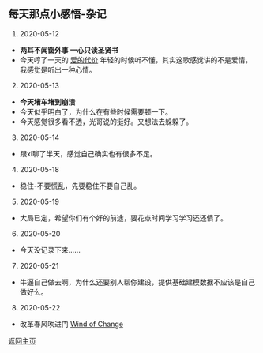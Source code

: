 ## 每天那点小感悟-杂记

1. 2020-05-12
- **两耳不闻窗外事 一心只读圣贤书**
- 今天哼了一天的 [爱的代价](https://music.163.com/song?id=108299&userid=92620763) 年轻的时候听不懂，其实这歌感觉讲的不是爱情，我感觉是听出一种心情。
  
2. 2020-05-13
- **今天堵车堵到崩溃**
- 今天似乎明白了，为什么在有些时候需要顿一下。
- 今天感觉很多看不透，光哥说的挺好。又想法去躲躲了。

3. 2020-05-14
- 跟xl聊了半天，感觉自己确实也有很多不足。

4. 2020-05-18
- 稳住-不要慌乱，先要稳住不要自己乱。

5. 2020-05-19
- 大局已定，希望你们有个好的前途，要花点时间学习学习还还债了。

6. 2020-05-20
- 今天没记录下来......

7. 2020-05-21
- 牛逼自己做去啊，为什么还要别人帮你建设，提供基础建模数据不应该是自己做好么。

8. 2020-05-22
- 改革春风吹进门 [Wind of Change](https://music.163.com/song?id=512648170&userid=92620763)










[返回主页](/) 